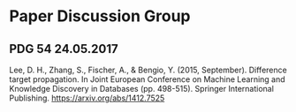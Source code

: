 # Paper Discussion Group
## PDG 54 24.05.2017 
Lee, D. H., Zhang, S., Fischer, A., & Bengio, Y. (2015, September). Difference target propagation. In Joint European Conference on Machine Learning and Knowledge Discovery in Databases (pp. 498-515). Springer International Publishing. https://arxiv.org/abs/1412.7525 
